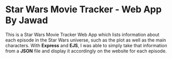 # Star Wars Movie Tracker - Web App By Jawad
 This is a Star Wars Movie Tracker Web App which lists information about each episode in the Star Wars universe, such as the plot as well as the main characters. With **Express** and **EJS**, I was able to simply take that information from a **JSON** file and display it accordingly on the website for each episode.
